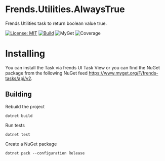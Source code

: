 # Frends.Utilities.AlwaysTrue
Frends Utilities task to return boolean value true.

[![License: MIT](https://img.shields.io/badge/License-MIT-green.svg)](https://opensource.org/licenses/MIT) 
[![Build](https://github.com/FrendsPlatform/Frends.Utilities/actions/workflows/AlwaysTrue_build_and_test_on_main.yml/badge.svg)](https://github.com/FrendsPlatform/Frends.Utilities/actions)
![MyGet](https://img.shields.io/myget/frends-tasks/v/Frends.Utilities.AlwaysTrue)
![Coverage](https://app-github-custom-badges.azurewebsites.net/Badge?key=FrendsPlatform/Frends.Utilities/Frends.Utilities.AlwaysTrue|main)

# Installing

You can install the Task via frends UI Task View or you can find the NuGet package from the following NuGet feed https://www.myget.org/F/frends-tasks/api/v2.

## Building


Rebuild the project

`dotnet build`

Run tests

`dotnet test`


Create a NuGet package

`dotnet pack --configuration Release`